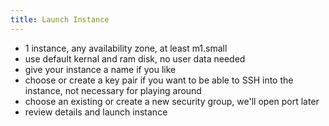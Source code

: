 ```yaml
---
title: Launch Instance
---
```


* 1 instance, any availability zone, at least m1.small
* use default kernal and ram disk, no user data needed
* give your instance a name if you like
* choose or create a key pair if you want to be able to SSH into the instance, not necessary for playing around
* choose an existing or create a new security group, we'll open port later
* review details and launch instance
